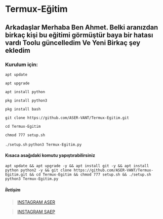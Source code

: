 # Termux-Eğitim

## Arkadaşlar Merhaba Ben Ahmet. Belki aranızdan birkaç kişi bu eğitimi görmüştür baya bir hatası vardı Toolu güncelledim Ve Yeni Birkaç şey ekledim

### Kurulum için:

``apt update``

``apt upgrade``

``apt install python``

``pkg install python3``

``pkg install bash``

``git clone https://github.com/ASER-VANT/Termux-Egitim.git``

``cd Termux-Egitim``

``chmod 777 setup.sh``

``./setup.sh``
``python3 Termux-Egitim.py``
#### Kısaca asağıdaki komutu yapıştırabilirsiniz


``apt update && apt upgrade -y && apt install git -y && apt install python python2 -y && git clone https://github.com/ASER-VANT/Termux-Egitim.git && cd Termux-Egitim && chmod 777 setup.sh && ./setup.sh ``
``python3 Termux-Egitim.py``


##### İletişim
> [INSTAGRAM ASER](https://Instagram.com/aser_vant/)

> [INSTAGRAM SAEP](https://Instagram.com/saep_officiall_/)
